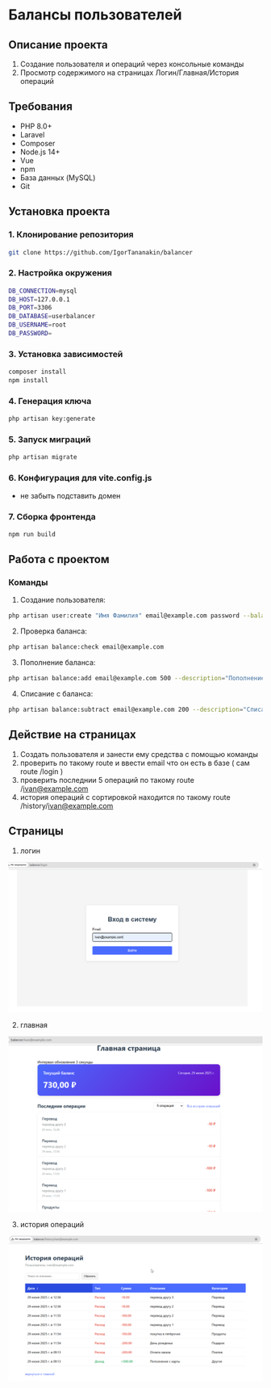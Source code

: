 # Балансы пользователей

## Описание проекта
1) Создание пользователя и операций через консольные команды
2) Просмотр содержимого на страницах Логин/Главная/История операций

## Требования
- PHP 8.0+
- Laravel
- Composer
- Node.js 14+
- Vue
- npm
- База данных (MySQL)
- Git

## Установка проекта

### 1. Клонирование репозитория
```bash
git clone https://github.com/IgorTananakin/balancer
```

### 2. Настройка окружения
```bash
DB_CONNECTION=mysql
DB_HOST=127.0.0.1
DB_PORT=3306
DB_DATABASE=userbalancer
DB_USERNAME=root
DB_PASSWORD=
```

### 3. Установка зависимостей
```bash
composer install
npm install
```

### 4. Генерация ключа
```bash
php artisan key:generate
```

### 5. Запуск миграций
```bash
php artisan migrate
```

### 6. Конфигурация для vite.config.js
- не забыть подставить домен

### 7. Сборка фронтенда
```bash
npm run build
```

## Работа с проектом
### Команды

1) Создание пользователя:
```bash
php artisan user:create "Имя Фамилия" email@example.com password --balance=1000
```

2) Проверка баланса:
```bash
php artisan balance:check email@example.com
```

3) Пополнение баланса:
```bash
php artisan balance:add email@example.com 500 --description="Пополнение"
```

4) Списание с баланса:
```bash
php artisan balance:subtract email@example.com 200 --description="Списание"
```

## Действие на страницах
1) Создать пользователя и занести ему средства с помощью команды
2) проверить по такому route и ввести email что он есть в базе  ( сам route /login )
3) проверить последнии 5 операций по такому route /ivan@example.com
4) история операций с сортировкой находится по такому route /history/ivan@example.com

## Страницы 
1) логин

![alt text](image-2.png)

2) главная

![alt text](image-1.png)

3) история операций

![alt text](image.png)
